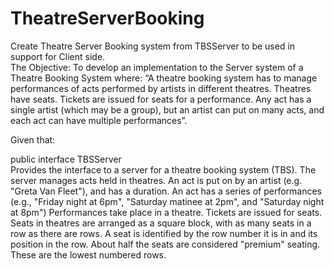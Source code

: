 # TheatreServerBooking
Create Theatre Server Booking system from TBSServer to be used in support for Client side. <br>
The Objective: To develop an implementation to the Server system of a Theatre Booking System where: “A theatre booking system has to manage performances of acts performed by artists in different theatres. Theatres have seats. Tickets are issued for seats for a performance. Any act has a single artist (which may be a group), but an artist can put on many acts, and each act can have multiple performances”. <br>

Given that: <br>

public interface TBSServer<br>
Provides the interface to a server for a theatre booking system (TBS). The server manages acts held in theatres. An act is put on by an artist (e.g. "Greta Van Fleet"), and has a duration. An act has a series of performances (e.g., "Friday night at 6pm", "Saturday matinee at 2pm", and "Saturday night at 8pm") Performances take place in a theatre. Tickets are issued for seats. Seats in theatres are arranged as a square block, with as many seats in a row as there are rows. A seat is identified by the row number it is in and its position in the row. About half the seats are considered "premium" seating. These are the lowest numbered rows.

